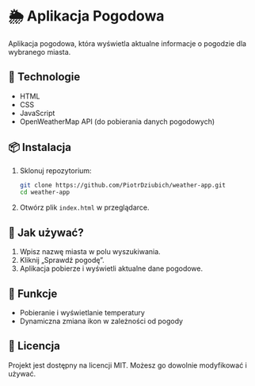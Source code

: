 # 🌦 Aplikacja Pogodowa

Aplikacja pogodowa, która wyświetla aktualne informacje o pogodzie dla wybranego miasta.

## 🔧 Technologie

- HTML
- CSS
- JavaScript
- OpenWeatherMap API (do pobierania danych pogodowych)

## 📦 Instalacja

1. Sklonuj repozytorium:
   ```bash
   git clone https://github.com/PiotrDziubich/weather-app.git
   cd weather-app
   ```
2. Otwórz plik `index.html` w przeglądarce.

## 🚀 Jak używać?

1. Wpisz nazwę miasta w polu wyszukiwania.
2. Kliknij „Sprawdź pogodę”.
3. Aplikacja pobierze i wyświetli aktualne dane pogodowe.

## 🎯 Funkcje

- Pobieranie i wyświetlanie temperatury
- Dynamiczna zmiana ikon w zależności od pogody

## 📜 Licencja

Projekt jest dostępny na licencji MIT. Możesz go dowolnie modyfikować i używać.

